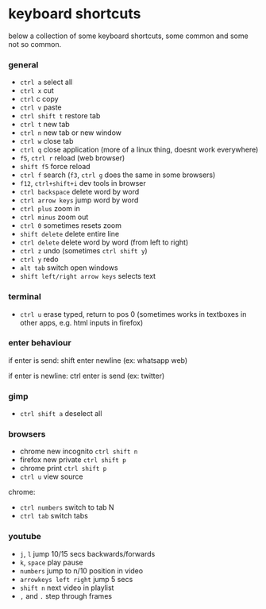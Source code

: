 # keyboard shortcuts

below a collection of some keyboard shortcuts, some common and some not so common.

### general

* `ctrl a` select all
* `ctrl x` cut
* `ctrl` c copy
* `ctrl v` paste
* `ctrl shift t` restore tab
* `ctrl t` new tab
* `ctrl n` new tab or new window
* `ctrl w` close tab
* `ctrl q` close application (more of a linux thing, doesnt work everywhere)
* `f5`, `ctrl r` reload (web browser)
* `shift f5` force reload
* `ctrl f` search (`f3`, `ctrl g` does the same in some browsers)
* `f12`, `ctrl+shift+i` dev tools in browser
* `ctrl backspace` delete word by word
* `ctrl arrow keys` jump word by word
* `ctrl plus` zoom in
* `ctrl minus` zoom out
* `ctrl 0` sometimes resets zoom
* `shift delete` delete entire line
* `ctrl delete` delete word by word (from left to right)
* `ctrl z` undo (sometimes `ctrl shift y`)
* `ctrl y` redo
* `alt tab` switch open windows
* `shift left/right arrow keys` selects text

### terminal
* `ctrl u` erase typed, return to pos 0 (sometimes works in textboxes in other apps, e.g. html inputs in firefox)


### enter behaviour
if enter is send:
shift enter newline (ex: whatsapp web)

if enter is newline:
ctrl enter is send (ex: twitter)

### gimp 
* `ctrl shift a` deselect all

### browsers
* chrome new incognito `ctrl shift n`
* firefox new private `ctrl shift p`
* chrome print `ctrl shift p`
* `ctrl u` view source

chrome:
* `ctrl numbers` switch to tab N
* `ctrl tab` switch tabs

### youtube
* `j`, `l` jump 10/15 secs backwards/forwards
* `k`, `space` play pause
* `numbers` jump to n/10 position in video
* `arrowkeys left right` jump 5 secs
* `shift n` next video in playlist
* `,` and `.` step through frames
